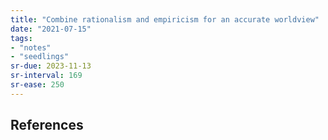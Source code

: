 ```yaml
---
title: "Combine rationalism and empiricism for an accurate worldview"
date: "2021-07-15"
tags:
- "notes"
- "seedlings"
sr-due: 2023-11-13
sr-interval: 169
sr-ease: 250
---
```




## References